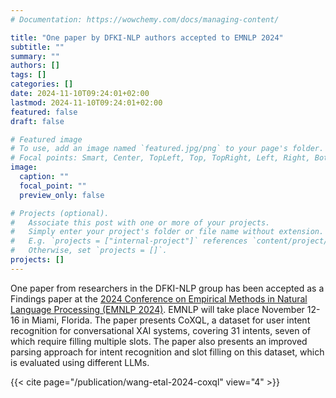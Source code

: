 ```yaml
---
# Documentation: https://wowchemy.com/docs/managing-content/

title: "One paper by DFKI-NLP authors accepted to EMNLP 2024"
subtitle: ""
summary: ""
authors: []
tags: []
categories: []
date: 2024-11-10T09:24:01+02:00
lastmod: 2024-11-10T09:24:01+02:00
featured: false
draft: false

# Featured image
# To use, add an image named `featured.jpg/png` to your page's folder.
# Focal points: Smart, Center, TopLeft, Top, TopRight, Left, Right, BottomLeft, Bottom, BottomRight.
image:
  caption: ""
  focal_point: ""
  preview_only: false

# Projects (optional).
#   Associate this post with one or more of your projects.
#   Simply enter your project's folder or file name without extension.
#   E.g. `projects = ["internal-project"]` references `content/project/deep-learning/index.md`.
#   Otherwise, set `projects = []`.
projects: []
---
```


One paper from researchers in the DFKI-NLP group has been accepted as a Findings paper at the [2024 Conference on Empirical Methods in Natural Language Processing (EMNLP 2024)](https://2024.emnlp.org/). EMNLP will take place November 12-16 in Miami, Florida. The paper presents CoXQL, a dataset for user intent recognition for conversational XAI systems, covering 31 intents, seven of which require filling multiple slots. The paper also presents an improved parsing approach for intent recognition and slot filling on this dataset, which is evaluated using different LLMs. 

{{< cite page="/publication/wang-etal-2024-coxql" view="4" >}}

